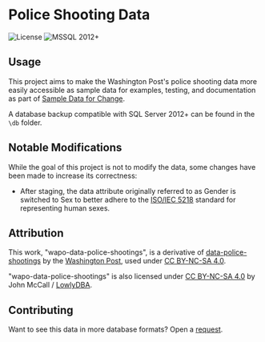 # Police Shooting Data

![License](https://img.shields.io/badge/license-CC%20BY--NC--SA%204.0-green)
![MSSQL 2012+](https://img.shields.io/static/v1?label=MSSQL&message=2012%2b&color=green&logo=microsoft-sql-server)

## Usage

This project aims to make the Washington Post's police shooting data more easily
accessible as sample data for examples, testing, and documentation as part of
[Sample Data for Change][sdfc].

A database backup compatible with SQL Server 2012+ can be found in the `\db` folder.

## Notable Modifications

While the goal of this project is not to modify the data, some changes have been made
to increase its correctness:

* After staging, the data attribute originally referred to as Gender is switched to Sex
to better adhere to the [ISO/IEC 5218][iso] standard for representing human sexes.

## Attribution

This work, "wapo-data-police-shootings", is a derivative of
[data-police-shootings][ps-github]
by the [Washington Post][wapo], used under [CC BY-NC-SA 4.0][license].

"wapo-data-police-shootings" is also licensed under [CC BY-NC-SA 4.0][license]
by John McCall / [LowlyDBA][lowlydba].

## Contributing

Want to see this data in more database formats? Open a [request][request].

[iso]: https://en.wikipedia.org/wiki/ISO/IEC_5218
[license]: https://creativecommons.org/licenses/by-nc-sa/4.0/
[lowlydba]: https://github.com/LowlyDBA
[ps-github]: https://github.com/washingtonpost/data-police-shootings
[request]: https://github.com/SampleDataForChange/wapo-data-police-shootings/issues
[sdfc]: https://github.com/SampleDataForChange
[wapo]: https://github.com/washingtonpost